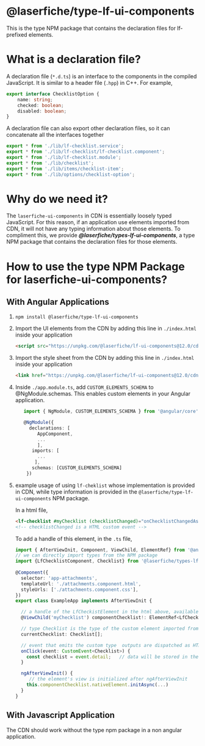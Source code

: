 # @laserfiche/type-lf-ui-components

This is the type NPM package that contains the declaration files for lf-prefixed elements.

# What is a declaration file?
A declaration file (`*.d.ts`) is an interface to the components in the compiled JavaScript. It is similar to a header file (`.hpp`) in C++. For example,
``` typescript
export interface ChecklistOption {
    name: string;
    checked: boolean;
    disabled: boolean;
}
```
A declaration file can also export other declaration files, so it can concatenate all the interfaces together
``` typescript
export * from './lib/lf-checklist.service';
export * from './lib/lf-checklist/lf-checklist.component';
export * from './lib/lf-checklist.module';
export * from './lib/checklist';
export * from './lib/items/checklist-item';
export * from './lib/options/checklist-option';
```
# Why do we need it?
The `laserfiche-ui-components` in CDN is essentially loosely typed JavaScript. For this reason, if an application use elements imported from CDN, it will not have any typing information about those elements. To compliment this, we provide ***@laserfiche/types-lf-ui-components***, a type NPM package that contains the declaration files for those elements.

# How to use the type NPM Package for laserfiche-ui-components?

## With Angular Applications
1. `npm install @laserfiche/type-lf-ui-components`
2. Import the UI elements from the CDN by adding this line in `./index.html` inside your application
   ```html
   <script src="https://unpkg.com/@laserfiche/lf-ui-components@12.0/cdn/lf-ui-components.js" defer></script>
   ```
3. Import the style sheet from the CDN by adding this line in `./index.html` inside your application 
   ```html
   <link href="https://unpkg.com/@laserfiche/lf-ui-components@12.0/cdn/lf-laserfiche-lite.css"  rel="stylesheet"/>
   ```
4. Inside `./app.module.ts`, add `CUSTOM_ELEMENTS_SCHEMA` to @NgModule.schemas. This enables custom elements in your Angular application.
   ```TypeScript
      import { NgModule, CUSTOM_ELEMENTS_SCHEMA } from '@angular/core';

      @NgModule({
        declarations: [
           AppComponent,
           ...
           ],
         imports: [
           ...
          ],
         schemas: [CUSTOM_ELEMENTS_SCHEMA]
       })
   ```
5. example usage of using `lf-cheklist` whose implementation is provided in CDN, while type information is provided in the `@laserfiche/type-lf-ui-components` NPM package.

   In a html file, 
   ```html
   <lf-checklist #myChecklist (checklistChanged)="onChecklistChangedAsync($event)"></lf-checklist>
   <!-- checklistChanged is a HTML custom event -->
   ```
   To add a handle of this element, in the `.ts` file,
   ```ts
   import { AfterViewInit, Component, ViewChild, ElementRef} from '@angular/core';
   // we can directly import types from the NPM package
   import {LfChecklistComponent, Checklist} from '@laserfiche/types-lf-ui-components'  
  
   @Component({
     selector: 'app-attachments',
     templateUrl: './attachments.component.html',
     styleUrls: ['./attachments.component.css'],
   })
   export class ExampleApp implements AfterViewInit {

     // a handle of the LfCheckistElement in the html above, available after ngAfterViewInit
     @ViewChild('myChecklist') componentChecklist!: ElementRef<LfChecklistComponent>; 

     // type Checklist is the type of the custom element imported from the NPM pakage
     currentChecklist: Checklist[]; 

     // event that emits the custom type  outputs are dispatched as HTML Custom Events
     onClick(event: CustomEvent<Checklist>) {
       const checklist = event.detail;   // data will be stored in the detail property
     }

     ngAfterViewInit() {
        // the element's view is initialized after ngAfterViewInit
       this.componentChecklist.nativeElement.initAsync(...)
     }
   }
   ```
   
## With Javascript Application

The CDN should work without the type npm package in a non angular application. 

